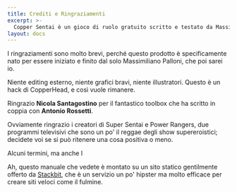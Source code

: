 ```yaml
---
title: Crediti e Ringraziamenti
excerpt: >-
  Copper Sentai è un gioco di ruolo gratuito scritto e testato da Massimiliano Palloni, utilizzando CopperHead come motore di gioco.
layout: docs
---
```


I ringraziamenti sono molto brevi, perché questo prodotto è specificamente nato per essere iniziato e finito dal solo Massimiliano Palloni, che poi sarei io. 

Niente editing esterno, niente grafici bravi, niente illustratori. Questo è un hack di CopperHead, e così vuole rimanere.

Ringrazio <b>Nicola Santagostino</b> per il fantastico toolbox che ha scritto in coppia con <b>Antonio Rossetti</b>.

Ovviamente ringrazio i creatori di Super Sentai e Power Rangers, due programmi televisivi che sono un po' il reggae degli show supereroistici; decidete voi se si può ritenere una cosa positiva o meno.

Alcuni termini, ma anche l

Ah, questo manuale che vedete è montato su un sito statico gentilmente offerto da <a href="https://www.stackbit.com">Stackbit</a>, che è un servizio un po' hipster ma molto efficace per creare siti veloci come il fulmine.